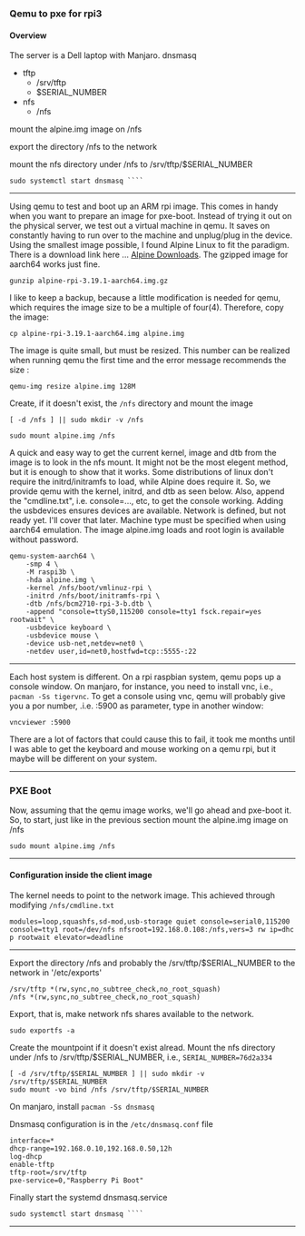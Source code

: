 ### Qemu to pxe for rpi3

#### Overview


The server is a Dell laptop with Manjaro. 
dnsmasq
+ tftp 
    - /srv/tftp
    - $SERIAL_NUMBER
+ nfs
    - /nfs

mount the alpine.img image on /nfs

export the directory /nfs to the network


mount the nfs directory under /nfs to /srv/tftp/$SERIAL_NUMBER

```
sudo systemctl start dnsmasq ````
```

***
Using qemu to test and boot up an ARM rpi image. This comes in handy when you want to prepare an image for pxe-boot. Instead of trying it out on the physical server, we test out a virtual machine in qemu. It saves on constantly having to run over to the machine and unplug/plug in the device. Using the smallest image possible, I found Alpine Linux to fit the paradigm. There is a download link here ... [Alpine Downloads](https://alpinelinux.org/downloads/). The gzipped image for aarch64 works just fine. 

```4D
gunzip alpine-rpi-3.19.1-aarch64.img.gz
```

I like to keep a backup, because a little modification is needed for qemu, which requires the image size to be a multiple of four(4). Therefore, copy the image:

```4D
cp alpine-rpi-3.19.1-aarch64.img alpine.img
```
The image is quite small, but must be resized. This number can be realized when running qemu the first time and the error message recommends the size :
```4D
qemu-img resize alpine.img 128M
```


Create, if it doesn't exist, the `/nfs` directory and mount the image

```4D
[ -d /nfs ] || sudo mkdir -v /nfs

sudo mount alpine.img /nfs
```

A quick and easy way to get the current kernel, image and dtb from the image is to look in the nfs mount. It might not be the most elegent method, but it is enough to show that it works.  Some distributions of linux don't require the initrd/initramfs to load, while Alpine does require it. So, we provide qemu with the kernel, initrd, and dtb as seen below. Also, append the "cmdline.txt", i.e. console=..., etc, to get the console working. Adding the usbdevices ensures devices are available. Network is defined, but not ready yet. I'll cover that later. Machine type must be specified when using aarch64 emulation. The image alpine.img loads and root login is available without password.

```4D
qemu-system-aarch64 \
    -smp 4 \
    -M raspi3b \
    -hda alpine.img \
    -kernel /nfs/boot/vmlinuz-rpi \
    -initrd /nfs/boot/initramfs-rpi \
    -dtb /nfs/bcm2710-rpi-3-b.dtb \
    -append "console=ttyS0,115200 console=tty1 fsck.repair=yes rootwait" \
    -usbdevice keyboard \
    -usbdevice mouse \
    -device usb-net,netdev=net0 \
    -netdev user,id=net0,hostfwd=tcp::5555-:22 
```


***
Each host system is different. On a rpi raspbian system, qemu pops up a console window. On manjaro, for instance, you need to install vnc, i.e., `pacman -Ss tigervnc`. To get a console using vnc, qemu will probably give you a por number, .i.e. :5900 as parameter, type in another window: 
```
vncviewer :5900
```
There are a lot of factors that could cause this to fail, it took me months until I was able to get the keyboard and mouse working on a qemu rpi, but it maybe will be different on your system.


***
### PXE Boot
Now, assuming that the qemu image works, we'll go ahead and pxe-boot it. So, to start, just like in the previous section mount the alpine.img image on /nfs

```4D
sudo mount alpine.img /nfs
```

***
#### Configuration inside the client image

The kernel needs to point to the network image. This achieved through modifying `/nfs/cmdline.txt`

```
modules=loop,squashfs,sd-mod,usb-storage quiet console=serial0,115200 console=tty1 root=/dev/nfs nfsroot=192.168.0.108:/nfs,vers=3 rw ip=dhc
p rootwait elevator=deadline
```
***
Export the directory /nfs and probably the /srv/tftp/$SERIAL_NUMBER to the network in '/etc/exports'

```
/srv/tftp *(rw,sync,no_subtree_check,no_root_squash)
/nfs *(rw,sync,no_subtree_check,no_root_squash)
```

Export, that is, make network nfs shares available to the network.

```
sudo exportfs -a
```
Create the mountpoint if it doesn't exist alread. Mount the nfs directory under /nfs to /srv/tftp/$SERIAL_NUMBER, i.e., `SERIAL_NUMBER=76d2a334`

```
[ -d /srv/tftp/$SERIAL_NUMBER ] || sudo mkdir -v /srv/tftp/$SERIAL_NUMBER
sudo mount -vo bind /nfs /srv/tftp/$SERIAL_NUMBER
```
On manjaro, install `pacman -Ss dnsmasq`

Dnsmasq configuration is in the `/etc/dnsmasq.conf` file
```
interface=*
dhcp-range=192.168.0.10,192.168.0.50,12h
log-dhcp
enable-tftp
tftp-root=/srv/tftp
pxe-service=0,"Raspberry Pi Boot"
```
Finally start the systemd dnsmasq.service
```
sudo systemctl start dnsmasq ````
```

***
